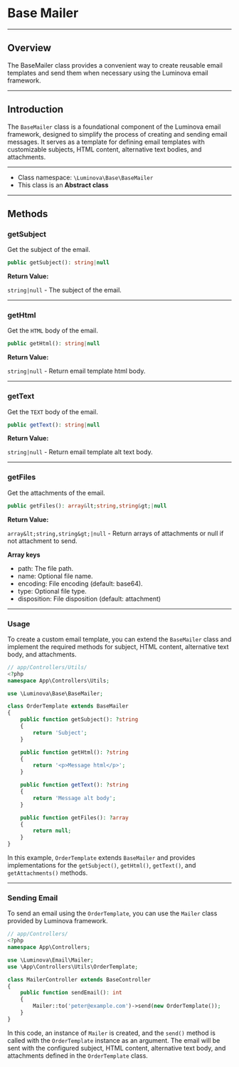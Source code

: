 # Base Mailer

***

## Overview

The BaseMailer class provides a convenient way to create reusable email templates and send them when necessary using the Luminova email framework.

***

## Introduction

The `BaseMailer` class is a foundational component of the Luminova email framework, designed to simplify the process of creating and sending email messages. 
It serves as a template for defining email templates with customizable subjects, HTML content, alternative text bodies, and attachments.

***

* Class namespace: `\Luminova\Base\BaseMailer`
* This class is an **Abstract class**

***

## Methods

### getSubject

Get the subject of the email.

```php
public getSubject(): string|null
```

**Return Value:**

`string|null` - The subject of the email.

***

### getHtml

Get the `HTML` body of the email.

```php
public getHtml(): string|null
```

**Return Value:**

`string|null` - Return email template html body.

***

### getText

Get the `TEXT` body of the email.

```php
public getText(): string|null
```

**Return Value:**

`string|null` - Return email template alt text body.

***

### getFiles

Get the attachments of the email.

```php
public getFiles(): array&lt;string,string&gt;|null
```

**Return Value:**

`array&lt;string,string&gt;|null` - Return arrays of attachments or null if not attachment to send.

**Array keys**

- path: The file path.
- name: Optional file name.
- encoding: File encoding (default: base64).
- type: Optional file type.
- disposition: File disposition (default: attachment)

***
### Usage

To create a custom email template, you can extend the `BaseMailer` class and implement the required methods for subject, HTML content, alternative text body, and attachments.

```php
// app/Controllers/Utils/
<?php
namespace App\Controllers\Utils;

use \Luminova\Base\BaseMailer;

class OrderTemplate extends BaseMailer
{
    public function getSubject(): ?string 
    {
        return 'Subject';
    }

    public function getHtml(): ?string 
    {
        return '<p>Message html</p>';
    }

    public function getText(): ?string
    {
        return 'Message alt body';
    }

    public function getFiles(): ?array
    {
        return null;
    }
}
```

In this example, `OrderTemplate` extends `BaseMailer` and provides implementations for the `getSubject()`, `getHtml()`, `getText()`, and `getAttachments()` methods.

***
### Sending Email

To send an email using the `OrderTemplate`, you can use the `Mailer` class provided by Luminova framework.

```php
// app/Controllers/
<?php
namespace App\Controllers;

use \Luminova\Email\Mailer;
use \App\Controllers\Utils\OrderTemplate;

class MailerController extends BaseController
{
    public function sendEmail(): int
    {
        Mailer::to('peter@example.com')->send(new OrderTemplate());
    }
}
```

In this code, an instance of `Mailer` is created, and the `send()` method is called with the `OrderTemplate` instance as an argument. 
The email will be sent with the configured subject, HTML content, alternative text body, and attachments defined in the `OrderTemplate` class.
